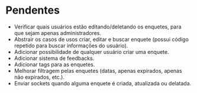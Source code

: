 # Pendentes
- Verificar quais usuários estão editando/deletando os enquetes, para que sejam apenas administradores.
- Abstrair os casos de usos criar, editar e buscar enquete (possui código repetido para buscar informações do usuário).
- Adicionar possibilidade de qualquer usuário criar uma enquete.
- Adicionar sistema de feedbacks.
- Adicionar tags para as enquetes.
- Melhorar filtragem pelas enquetes (datas, apenas expirados, apenas não expirados, etc.).
- Enviar sockets quando alguma enquete é criada, atualizada ou delatada.
